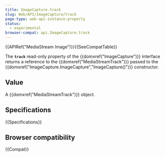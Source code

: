 ```yaml
---
title: ImageCapture.track
slug: Web/API/ImageCapture/track
page-type: web-api-instance-property
status:
  - experimental
browser-compat: api.ImageCapture.track
---
```


{{APIRef("MediaStream Image")}}{{SeeCompatTable}}

The **`track`** read-only property of the
{{domxref("ImageCapture")}} interface returns a reference to the
{{domxref("MediaStreamTrack")}} passed to the
{{domxref("ImageCapture.ImageCapture","ImageCapture()")}} constructor.

## Value

A {{domxref("MediaStreamTrack")}} object.

## Specifications

{{Specifications}}

## Browser compatibility

{{Compat}}
